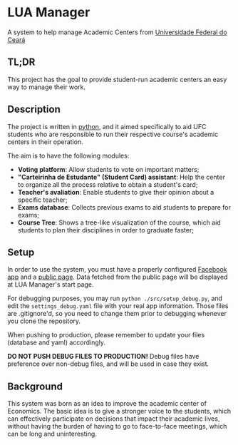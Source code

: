 # LUA Manager
A system to help manage Academic Centers from [Universidade Federal do Ceará](https://ufc.br)

## TL;DR
This project has the goal to provide student-run academic centers an easy way to manage their work.

## Description
The project is written in [python](https://python.org), and it aimed specifically to aid UFC students who are responsible to run their respective course's academic centers in their operation.

The aim is to have the following modules:

- **Voting platform**: Allow students to vote on important matters;
- **"Carteirinha de Estudante" (Student Card) assistant**: Help the center to organize all the process relative to obtain a student's card;
- **Teacher's avaliation**: Enable students to give their opinion about a specific teacher;
- **Exams database**: Collects previous exams to aid students to prepare for exams;
- **Course Tree**: Shows a tree-like visualization of the course, which aid students to plan their disciplines in order to graduate faster;

## Setup
In order to use the system, you must have a properly configured [Facebook app](https://developers.facebook.com/) and a [public page](https://www.facebook.com/pages/create/). Data fetched from the public page will be displayed at LUA Manager's start page.

For debugging purposes, you may run `python ./src/setup_debug.py`, and edit the `settings_debug.yaml` file with your real app information. Those files are .gitignore'd, so you need to change them prior to debugging whenever you clone the repository.

When pushing to production, please remember to update your files (database and yaml) accordingly. 

**DO NOT PUSH DEBUG FILES TO PRODUCTION!** Debug files have preference over non-debug files, and will be used in case they exist.


## Background
This system was born as an idea to improve the academic center of Economics. The basic idea is to give a stronger voice to the students, which can effectively participate on decisions that impact their academic lives, without having the burden of having to go to face-to-face meetings, which can be long and uninteresting.
